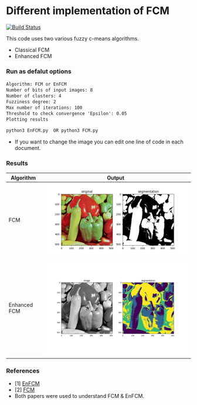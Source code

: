 # Different implementation of FCM

[![Build Status](https://travis-ci.org/joemccann/dillinger.svg?branch=master)](https://travis-ci.org/joemccann/dillinger)

This code uses two various fuzzy c-means algorithms.

  - Classical FCM
  - Enhanced FCM 


### Run as defalut options

    Algorithm: FCM or EnFCM
    Number of bits of input images: 8
    Number of clusters: 4
    Fuzziness degree: 2
    Max number of iterations: 100
    Threshold to check convergence 'Epsilon': 0.05 
    Plotting results

```sh
python3 EnFCM.py  OR python3 FCM.py
```
- If you want to change the image you can edit one line of code in each document. 


### Results

| Algorithm | Output |
| ------ | ------ |
| FCM |![EnFCM](results/fcm2.png) |
| Enhanced FCM | ![fcm2](results/EnFCM.png)  |

### References
- [1] [EnFCM](resources/FCM_UsingHistogram.pdf)
- [2] [FCM](resources/Robust_FCM_Model.pdf)
- Both papers were used to understand FCM & EnFCM. 
